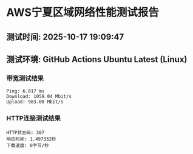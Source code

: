 # AWS宁夏区域网络性能测试报告
## 测试时间: 2025-10-17 19:09:47
## 测试环境: GitHub Actions Ubuntu Latest (Linux)

### 带宽测试结果
```
Ping: 6.017 ms
Download: 1059.04 Mbit/s
Upload: 983.00 Mbit/s
```

### HTTP连接测试结果
```
HTTP状态码: 307
响应时间: 1.497332秒
下载速度: 0字节/秒
```


